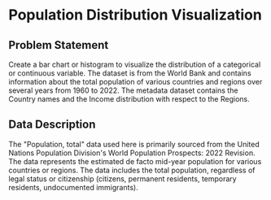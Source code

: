 # Population Distribution Visualization

## Problem Statement
Create a bar chart or histogram to visualize the distribution of a categorical or continuous variable. The dataset is from the World Bank and contains information about the total population of various countries and regions over several years from 1960 to 2022. The metadata dataset contains the Country names and the Income distribution with respect to the Regions.

## Data Description
The "Population, total" data used here is primarily sourced from the United Nations Population Division's World Population Prospects: 2022 Revision. The data represents the estimated de facto mid-year population for various countries or regions. The data includes the total population, regardless of legal status or citizenship (citizens, permanent residents, temporary residents, undocumented immigrants).



